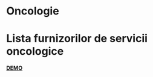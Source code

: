 <!DOCTYPE html>
<html>
<head>
	<h1>Oncologie</h1>
</head>
<body>
	<h1>Lista furnizorilor de servicii oncologice</h1>
	<a href="https://vasileclaudiu.github.io/oncologie/"><strong>DEMO</strong></a>
</body>
</html>